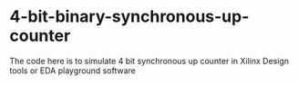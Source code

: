 # 4-bit-binary-synchronous-up-counter
The code here is to simulate 4 bit synchronous up counter in Xilinx Design tools or EDA playground software
